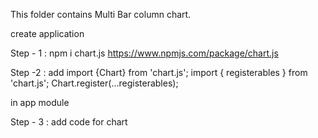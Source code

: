 This folder contains Multi Bar column chart.

create application

Step - 1 : npm i chart.js 
https://www.npmjs.com/package/chart.js

Step -2 : 
add
	import {Chart} from 'chart.js';
	import { registerables } from 'chart.js';
	Chart.register(...registerables);

in app module

Step - 3 :
 add code for chart